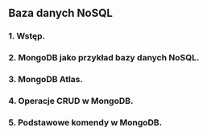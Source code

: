 ## Baza danych NoSQL

### 1. Wstęp.
### 2. MongoDB jako przykład bazy danych NoSQL.
### 3. MongoDB Atlas.
### 4. Operacje CRUD w MongoDB.
### 5. Podstawowe komendy w MongoDB.